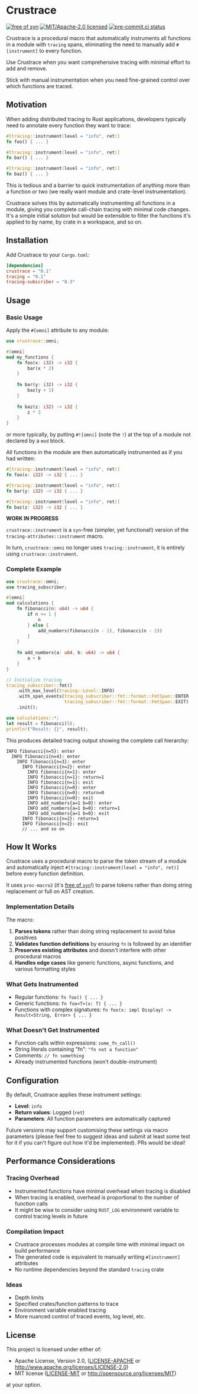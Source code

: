 # Crustrace

<!-- [![CodeCov Status](https://codecov.io/gh/lmmx/crustrace/graph/badge.svg?token=UCFLM1MD9D)](https://codecov.io/gh/lmmx/crustrace) -->
<!-- [![crates.io](https://img.shields.io/crates/v/crustrace.svg)](https://crates.io/crates/crustrace) -->
<!-- [![documentation](https://docs.rs/crustrace/badge.svg)](https://docs.rs/crustrace) -->
<!-- [![GitHub Workflow Status](https://img.shields.io/github/actions/workflow/status/lmmx/crustrace/binaries.yml)](https://github.com/lmmx/crustrace/actions/workflows/binaries.yml) -->
[![free of syn](https://img.shields.io/badge/free%20of-syn-hotpink)](https://github.com/fasterthanlime/free-of-syn)
[![MIT/Apache-2.0 licensed](https://img.shields.io/crates/l/crustrace.svg)](./LICENSE)
[![pre-commit.ci status](https://results.pre-commit.ci/badge/github/lmmx/crustrace/master.svg)](https://results.pre-commit.ci/latest/github/lmmx/crustrace/master)

Crustrace is a procedural macro that automatically instruments all functions in a module with `tracing` spans, eliminating the need to manually add `#[instrument]` to every function.

Use Crustrace when you want comprehensive tracing with minimal effort to add and remove.

Stick with manual instrumentation when you need fine-grained control over which functions are traced.

## Motivation

When adding distributed tracing to Rust applications, developers typically need to annotate every function they want to trace:

```rust
#[tracing::instrument(level = "info", ret)]
fn foo() { ... }

#[tracing::instrument(level = "info", ret)]
fn bar() { ... }

#[tracing::instrument(level = "info", ret)]
fn baz() { ... }
```

This is tedious and a barrier to quick instrumentation of anything more than a function or two (we really want module and crate-level instrumentation).

Crustrace solves this by automatically instrumenting all functions in a module, giving you complete call-chain tracing with minimal code changes.
It's a simple initial solution but would be extensible to filter the functions it's applied to by
name, by crate in a workspace, and so on.

## Installation

Add Crustrace to your `Cargo.toml`:

```toml
[dependencies]
crustrace = "0.1"
tracing = "0.1"
tracing-subscriber = "0.3"
```

## Usage

### Basic Usage

Apply the `#[omni]` attribute to any module:

```rust
use crustrace::omni;

#[omni]
mod my_functions {
    fn foo(x: i32) -> i32 {
        bar(x * 2)
    }
    
    fn bar(y: i32) -> i32 {
        baz(y + 1)
    }
    
    fn baz(z: i32) -> i32 {
        z * 3
    }
}
```

or more typically, by putting `#![omni]` (note the `!`) at the top of a module not declared by a `mod` block.

All functions in the module are then automatically instrumented as if you had written:

```rust
#[tracing::instrument(level = "info", ret)]
fn foo(x: i32) -> i32 { ... }

#[tracing::instrument(level = "info", ret)]  
fn bar(y: i32) -> i32 { ... }

#[tracing::instrument(level = "info", ret)]
fn baz(z: i32) -> i32 { ... }
```

**WORK IN PROGRESS**

`crustrace::instrument` is a `syn`-free (simpler, yet functional!) version
of the `tracing-attributes::instrument` macro.

In turn, `crustrace::omni` no longer uses `tracing::instrument`, it is
entirely using `crustrace::instrument`.

### Complete Example

```rust
use crustrace::omni;
use tracing_subscriber;

#[omni]
mod calculations {
    fn fibonacci(n: u64) -> u64 {
        if n <= 1 {
            n
        } else {
            add_numbers(fibonacci(n - 1), fibonacci(n - 2))
        }
    }
    
    fn add_numbers(a: u64, b: u64) -> u64 {
        a + b
    }
}

// Initialize tracing
tracing_subscriber::fmt()
    .with_max_level(tracing::Level::INFO)
    .with_span_events(tracing_subscriber::fmt::format::FmtSpan::ENTER | 
                      tracing_subscriber::fmt::format::FmtSpan::EXIT)
    .init();

use calculations::*;
let result = fibonacci(5);
println!("Result: {}", result);
```

This produces detailed tracing output showing the complete call hierarchy:

```
INFO fibonacci{n=5}: enter
  INFO fibonacci{n=4}: enter  
    INFO fibonacci{n=3}: enter
      INFO fibonacci{n=2}: enter
        INFO fibonacci{n=1}: enter
        INFO fibonacci{n=1}: return=1
        INFO fibonacci{n=1}: exit
        INFO fibonacci{n=0}: enter
        INFO fibonacci{n=0}: return=0  
        INFO fibonacci{n=0}: exit
        INFO add_numbers{a=1 b=0}: enter
        INFO add_numbers{a=1 b=0}: return=1
        INFO add_numbers{a=1 b=0}: exit
      INFO fibonacci{n=2}: return=1
      INFO fibonacci{n=2}: exit
      // ... and so on
```

## How It Works

Crustrace uses a procedural macro to parse the token stream of a module and automatically inject `#[tracing::instrument(level = "info", ret)]` before every function definition.

It uses `proc-macro2` (it's [free of `syn`](https://github.com/fasterthanlime/free-of-syn)!) to
parse tokens rather than doing string replacement or full on AST creation.

### Implementation Details

The macro:

1. **Parses tokens** rather than doing string replacement to avoid false positives
2. **Validates function definitions** by ensuring `fn` is followed by an identifier
3. **Preserves existing attributes** and doesn't interfere with other procedural macros
4. **Handles edge cases** like generic functions, async functions, and various formatting styles

### What Gets Instrumented

- Regular functions: `fn foo() { ... }`
- Generic functions: `fn foo<T>(x: T) { ... }`
- Functions with complex signatures: `fn foo(x: impl Display) -> Result<String, Error> { ... }`

### What Doesn't Get Instrumented

- Function calls within expressions: `some_fn_call()`
- String literals containing "fn": `"fn not a function"`
- Comments: `// fn something`
- Already instrumented functions (won't double-instrument)

## Configuration

By default, Crustrace applies these instrument settings:

- **Level**: `info`
- **Return values**: Logged (`ret`)
- **Parameters**: All function parameters are automatically captured

Future versions may support customising these settings via macro parameters (please feel free to
suggest ideas and submit at least some test for it if you can't figure out how it'd be implemented).
PRs would be ideal!

## Performance Considerations

### Tracing Overhead

- Instrumented functions have minimal overhead when tracing is disabled
- When tracing is enabled, overhead is proportional to the number of function calls
- It might be wise to consider using `RUST_LOG` environment variable to control tracing levels in future

### Compilation Impact

- Crustrace processes modules at compile time with minimal impact on build performance
- The generated code is equivalent to manually writing `#[instrument]` attributes
- No runtime dependencies beyond the standard `tracing` crate

### Ideas

- Depth limits
- Specified crates/function patterns to trace
- Environment variable enabled tracing
- More nuanced control of traced events, log level, etc.

## License

This project is licensed under either of:

- Apache License, Version 2.0, ([LICENSE-APACHE](LICENSE-APACHE) or http://www.apache.org/licenses/LICENSE-2.0)
- MIT license ([LICENSE-MIT](LICENSE-MIT) or http://opensource.org/licenses/MIT)

at your option.
